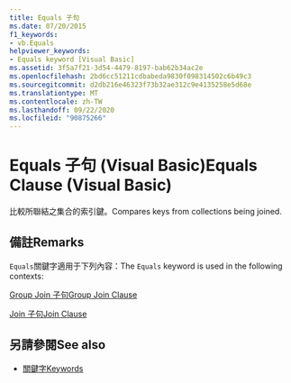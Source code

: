 ```yaml
---
title: Equals 子句
ms.date: 07/20/2015
f1_keywords:
- vb.Equals
helpviewer_keywords:
- Equals keyword [Visual Basic]
ms.assetid: 3f5a7f21-3d54-4479-8197-bab62b34ac2e
ms.openlocfilehash: 2bd6cc51211cdbabeda9830f098314502c6b49c3
ms.sourcegitcommit: d2db216e46323f73b32ae312c9e4135258e5d68e
ms.translationtype: MT
ms.contentlocale: zh-TW
ms.lasthandoff: 09/22/2020
ms.locfileid: "90875266"
---
```

# <a name="equals-clause-visual-basic"></a><span data-ttu-id="cdb37-102">Equals 子句 (Visual Basic)</span><span class="sxs-lookup"><span data-stu-id="cdb37-102">Equals Clause (Visual Basic)</span></span>

<span data-ttu-id="cdb37-103">比較所聯結之集合的索引鍵。</span><span class="sxs-lookup"><span data-stu-id="cdb37-103">Compares keys from collections being joined.</span></span>  
  
## <a name="remarks"></a><span data-ttu-id="cdb37-104">備註</span><span class="sxs-lookup"><span data-stu-id="cdb37-104">Remarks</span></span>  

 <span data-ttu-id="cdb37-105">`Equals`關鍵字適用于下列內容：</span><span class="sxs-lookup"><span data-stu-id="cdb37-105">The `Equals` keyword is used in the following contexts:</span></span>  
  
 [<span data-ttu-id="cdb37-106">Group Join 子句</span><span class="sxs-lookup"><span data-stu-id="cdb37-106">Group Join Clause</span></span>](group-join-clause.md)  
  
 [<span data-ttu-id="cdb37-107">Join 子句</span><span class="sxs-lookup"><span data-stu-id="cdb37-107">Join Clause</span></span>](join-clause.md)  
  
## <a name="see-also"></a><span data-ttu-id="cdb37-108">另請參閱</span><span class="sxs-lookup"><span data-stu-id="cdb37-108">See also</span></span>

- [<span data-ttu-id="cdb37-109">關鍵字</span><span class="sxs-lookup"><span data-stu-id="cdb37-109">Keywords</span></span>](../keywords/index.md)
